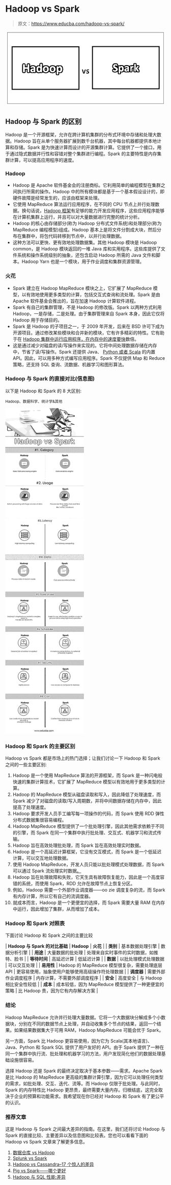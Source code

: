 # Hadoop vs Spark

> 原文：<https://www.educba.com/hadoop-vs-spark/>

![Hadoop vs Spark](img/9f4288a851f4768928ba7dbd3f4a741e.png)



## Hadoop 与 Spark 的区别

Hadoop 是一个开源框架，允许在跨计算机集群的分布式环境中存储和处理大数据。Hadoop 旨在从单个服务器扩展到数千台机器，其中每台机器都提供本地计算和存储。Spark 是为快速计算而设计的开源集群计算。它提供了一个接口，用于通过隐式数据并行性和容错对整个集群进行编程。Spark 的主要特性是内存集群计算，可以提高应用程序的速度。

### Hadoop

*   Hadoop 是 Apache 软件基金会的注册商标。它利用简单的编程模型在集群之间执行所需的操作。Hadoop 中的所有模块都是基于一个基本假设设计的，即硬件故障是经常发生的，应该由框架来处理。
*   它使用 MapReduce 算法运行应用程序，在不同的 CPU 节点上并行处理数据。换句话说，[Hadoop 框架](https://www.educba.com/hadoop-framework/)有足够的能力开发应用程序，这些应用程序能够在计算机集群上运行，并且可以对大量数据进行完整的统计分析。
*   Hadoop 的核心由存储部分(称为 Hadoop 分布式文件系统)和处理部分(称为 MapReduce 编程模型)组成。Hadoop 基本上是将文件分割成大块，然后分布在集群中，将包代码转移到节点中，以并行处理数据。
*   这种方法可以更快、更有效地处理数据集。其他 Hadoop 模块是 Hadoop common，是 Hadoop 模块返回的一堆 Java 库和实用程序。这些库提供了文件系统和操作系统级别的抽象，还包含启动 Hadoop 所需的 Java 文件和脚本。Hadoop Yarn 也是一个模块，用于作业调度和集群资源管理。

### 火花

*   Spark 建立在 Hadoop MapReduce 模块之上，它扩展了 MapReduce 模型，以有效地使用更多类型的计算，包括交互式查询和流处理。Spark 是由 Apache 软件基金会推出的，旨在加速 Hadoop 计算软件进程。
*   Spark 有自己的集群管理，不是 Hadoop 的修改版。Spark 以两种方式利用 Hadoop，一是存储，二是处理。由于集群管理来自 Spark 本身，因此它仅将 Hadoop 用于存储目的。
*   Spark 是 Hadoop 的子项目之一，于 2009 年开发，后来在 BSD 许可下成为开源项目。通过修改某些模块和合并新的模块，它有许多精彩的特性。它有助于在 [Hadoop 集群中运行应用程序，在内存中的速度要快](https://www.educba.com/what-is-hadoop-cluster/)数倍。
*   这是通过减少对磁盘的读/写操作来实现的。它将中间处理数据存储在内存中，节省了读/写操作。Spark 还提供 Java、 [Python 或者 Scala](https://www.educba.com/python-vs-scala/) 的内置 API。因此，可以用多种方式编写应用程序。Spark 不仅提供 Map 和 Reduce 策略，还支持 SQL 查询、流数据、机器学习和图形算法。

### Hadoop 与 Spark 的直接对比(信息图)

以下是 Hadoop 和 Spark 的 8 大区别:

<small>Hadoop、数据科学、统计学&其他</small>

![Hadoop vs Spark Infographics](img/9fd11ee614dbd115b60093ed5c7a573b.png)



### Hadoop 和 Spark 的主要区别

Hadoop vs Spark 都是市场上的热门选择；让我们讨论一下 Hadoop 和 Spark 之间的一些主要区别:

1.  Hadoop 是一个使用 MapReduce 算法的开源框架，而 Spark 是一种闪电般快速的集群计算技术，它扩展了 MapReduce 模型以有效地用于更多类型的计算。
2.  Hadoop 的 MapReduce 模型从磁盘读取和写入，因此降低了处理速度，而 Spark 减少了对磁盘的读取/写入周期数，并将中间数据存储在内存中，因此提高了处理速度。
3.  Hadoop 要求开发人员手工编写每一项操作的代码，而 Spark 使用 RDD 弹性分布式数据集很容易编程。
4.  Hadoop MapReduce 模型提供了一个批处理引擎，因此其他需求依赖于不同的引擎，而 Spark 在同一个集群中执行批处理、交互式、机器学习和流式传输。
5.  Hadoop 旨在高效处理批处理，而 Spark 旨在高效处理实时数据。
6.  Hadoop 是一个高延迟计算框架，它没有交互模式，而 Spark 是一个低延迟计算，可以交互地处理数据。
7.  使用 Hadoop MapReduce，开发人员只能以批处理模式处理数据，而 Spark 可以通过 Spark 流处理实时数据[。](https://www.educba.com/spark-streaming/)
8.  Hadoop 旨在处理故障和失败，它天生具有故障恢复能力，因此是一个高度容错的系统，而使用 Spark，RDD 允许在故障节点上恢复分区。
9.  例如，Hadoop 需要一个外部作业调度器——oo zie 调度复杂的流，而 Spark 有内存计算，所以它有自己的流调度器。
10.  就成本而言，Hadoop 是一个更便宜的选择，而 Spark 需要大量 RAM 在内存中运行，因此增加了集群，从而增加了成本。

### Hadoop 和 Spark 对照表

下面讨论 Hadoop 和 Spark 之间的主要比较

| **Hadoop 与 Spark 的对比基础** | **Hadoop** | **火花** |
| **类别** | 基本数据处理引擎 | 数据分析引擎 |
| **用途** | 大量数据的批处理 | 处理来自实时事件的实时数据，如推特、脸书 |
| **等待时间** | 高延迟计算 | 低延迟计算 |
| **数据** | 以批处理模式处理数据 | 可以交互处理 |
| **易用性** | Hadoop 的 MapReduce 模型很复杂，需要处理底层 API | 更容易使用，抽象使用户能够使用高级操作符处理数据 |
| **调度器** | 需要外部作业调度程序 | 内存计算，不需要外部调度程序 |
| **安全** | 高度安全 | 与 Hadoop 相比安全性较低 |
| **成本** | 成本较低，因为 MapReduce 模型提供了一种更便宜的策略 | 比 Hadoop 贵，因为它有内存解决方案 |

### 结论

Hadoop MapReduce 允许并行处理大量数据。它将一个大数据块分解成多个小数据块，分别在不同的数据节点上处理，并自动收集多个节点的结果，返回一个结果。如果结果数据集大于可用 RAM，Hadoop MapReduce 可能会优于 Spark。

另一方面，Spark 比 Hadoop 更容易使用，因为它为 Scala(其本地语言)、Java、Python 和 Spark SQL 提供了用户友好的 API。由于 Spark 提供了一种在同一个集群中执行流、批处理和机器学习的方法，用户发现简化他们的数据处理基础设施很容易。

选择 Hadoop 还是 Spark 的最终决定取决于基本参数——需求。Apache Spark 是比 Hadoop 的 MapReduce 更高级的集群计算引擎，因为它可以处理任何类型的需求，如批处理、交互、迭代、流等。而 Hadoop 仅限于批处理。与此同时，Spark 的内存特性比 Hadoop 更昂贵，最终需要大量内存。归根结底，这完全取决于企业的预算和功能需求。我希望现在你已经对 Hadoop 和 Spark 有了更公平的认识。

### 推荐文章

这是 Hadoop 与 Spark 之间最大差异的指南。在这里，我们还将讨论 Hadoop 与 Spark 的直接比较、主要差异以及信息图和比较表。您也可以看看下面的 Hadoop vs Spark 文章来了解更多信息。

1.  [数据仓库 vs Hadoop](https://www.educba.com/data-warehouse-vs-hadoop/)
2.  [Splunk vs Spark](https://www.educba.com/splunk-vs-spark/)
3.  [Hadoop vs Cassandra–17 个惊人的差异](https://www.educba.com/hadoop-vs-cassandra/)
4.  [Pig vs Spark——哪个更好](https://www.educba.com/pig-vs-spark/)
5.  [Hadoop 与 SQL 性能:差异](https://www.educba.com/sql-vs-hadoop/)





